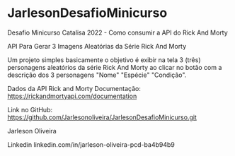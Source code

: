 # JarlesonDesafioMinicurso
Desafio Minicurso Catalisa 2022 - Como consumir a API do Rick And Morty

API Para Gerar 3 Imagens Aleatórias da Série Rick And Morty

Um projeto simples basicamente o objetivo é exibir na tela 3 (três) personagens aleatórios da série Rick And Morty ao clicar no botão com a descrição dos 3 personagens "Nome" "Espécie" "Condição".

Dados da API Rick and Morty Documentação:
https://rickandmortyapi.com/documentation

Link no GitHub:
https://github.com/Jarlesonoliveira/JarlesonDesafioMinicurso.git

Jarleson Oliveira

Linkedin
linkedin.com/in/jarleson-oliveira-pcd-ba4b94b9